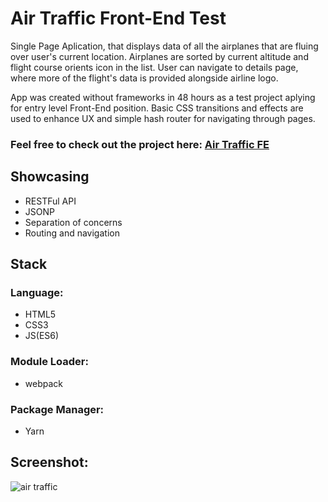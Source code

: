 # Air Traffic Front-End Test

Single Page Aplication, that displays data of all the airplanes that are fluing over user's current location. Airplanes are sorted by current altitude and flight course orients icon in the list. User can navigate to details page, where more of the flight's data is provided alongside airline logo. 

App was created without frameworks in 48 hours as a test project aplying for entry level Front-End position. Basic CSS transitions and effects are used to enhance UX and simple hash router for navigating through pages. 


### Feel free to check out the project here:  [<b>Air Traffic FE</b>](https://dejan-krstic.github.io/air-traffic-fe-test/)




## Showcasing
- RESTFul API
- JSONP
- Separation of concerns
- Routing and navigation

## Stack
### Language: 
- HTML5 
- CSS3
- JS(ES6) 
### Module Loader: 
- webpack
### Package Manager: 
- Yarn
## Screenshot:
![air traffic](https://user-images.githubusercontent.com/36072848/39974245-a15b582e-5727-11e8-9872-33483442e18a.PNG)



